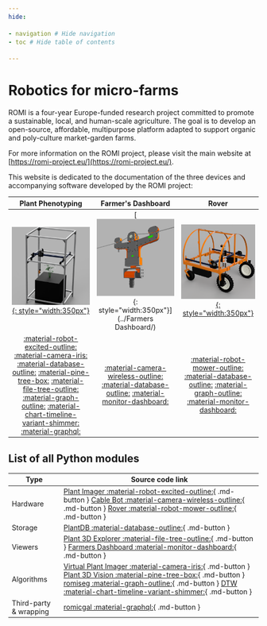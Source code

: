```yaml
---
hide:

- navigation # Hide navigation
- toc # Hide table of contents

---
```


# Robotics for micro-farms

ROMI is a four-year Europe-funded research project committed to promote a sustainable, local, and human-scale agriculture.
The goal is to develop an open-source, affordable, multipurpose platform adapted to support organic and poly-culture market-garden farms.

For more information on the ROMI project, please visit the main website at [https://romi-project.eu/](https://romi-project.eu/).

This website is dedicated to the documentation of the three devices
and accompanying software developed by the ROMI project:


| Plant Phenotyping                           | Farmer's Dashboard                      | Rover                          |
| :-----------------------------------------: | :----------------------------------: | :----------------------------: |
| [![Plant Phenotyping](assets/images/phenotyping.png){: style="width:350px"}](../plant_imager/) | [![Crop Monitoring](assets/images/farmers-dashboard.png){: style="width:350px"}](../Farmers Dashboard/) | [![Rover](assets/images/rover.png){: style="width:350px"}](../Rover/)  |
| [:material-robot-excited-outline:](https://github.com/romi/plant-imager) [:material-camera-iris:](https://github.com/romi/virtual_plant_imager) [:material-database-outline:](https://github.com/romi/plantdb) [:material-pine-tree-box:](https://github.com/romi/plant-3d-vision) [:material-file-tree-outline:](https://github.com/romi/plant-3d-explorer) [:material-graph-outline:](https://github.com/romi/romiseg) [:material-chart-timeline-variant-shimmer:](https://github.com/romi) [:material-graphql:](https://github.com/romi/romicgal) | [:material-camera-wireless-outline:](https://github.com/romi/romi-cablebot) [:material-database-outline:](https://github.com/romi/plantdb) [:material-monitor-dashboard:](https://github.com/romi/farmers-dashboard) | [:material-robot-mower-outline:](https://github.com/romi/romi-rover) [:material-database-outline:](https://github.com/romi/plantdb) [:material-graph-outline:](https://github.com/romi/romiseg) [:material-monitor-dashboard:](https://github.com/romi/farmers-dashboard) |

## List of all Python modules

| Type         | Source code link                               |
| ------------ | ---------------------------------------------- |
| Hardware     | [Plant Imager :material-robot-excited-outline:](https://github.com/romi/plant-imager){ .md-button } [Cable Bot :material-camera-wireless-outline:](https://github.com/romi/romi-cablebot){ .md-button } [Rover :material-robot-mower-outline:](https://github.com/romi/romi-rover){ .md-button } |
| Storage      | [PlantDB :material-database-outline:](https://github.com/romi/plantdb){ .md-button } |
| Viewers      | [Plant 3D Explorer :material-file-tree-outline:](https://github.com/romi/plant-3d-explorer){ .md-button } [Farmers Dashboard :material-monitor-dashboard:](https://github.com/romi/farmers-dashboard){ .md-button } |
| Algorithms   | [Virtual Plant Imager :material-camera-iris:](https://github.com/romi/virtual_plant_imager){ .md-button } [Plant 3D Vision :material-pine-tree-box:](https://github.com/romi/plant-3d-vision){ .md-button } [romiseg :material-graph-outline:](https://github.com/romi/romiseg){ .md-button } [DTW :material-chart-timeline-variant-shimmer:](https://github.com/romi){ .md-button } |
| Third-party & wrapping | [romicgal :material-graphql:](https://github.com/romi/romicgal){ .md-button } |


